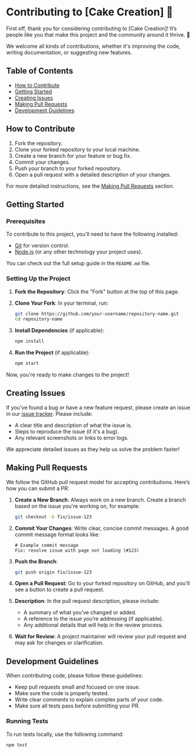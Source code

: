 # Contributing to [Cake Creation] 🎉

First off, thank you for considering contributing to [Cake Creation]! It’s people like you that make this project and the community around it thrive. 💪

We welcome all kinds of contributions, whether it's improving the code, writing documentation, or suggesting new features.

## Table of Contents

- [How to Contribute](#how-to-contribute)
- [Getting Started](#getting-started)
- [Creating Issues](#creating-issues)
- [Making Pull Requests](#making-pull-requests)
- [Development Guidelines](#development-guidelines)

## How to Contribute

1. Fork the repository.
2. Clone your forked repository to your local machine.
3. Create a new branch for your feature or bug fix.
4. Commit your changes.
5. Push your branch to your forked repository.
6. Open a pull request with a detailed description of your changes.

For more detailed instructions, see the [Making Pull Requests](#making-pull-requests) section.

## Getting Started

### Prerequisites

To contribute to this project, you'll need to have the following installed:

- [Git](https://git-scm.com/) for version control.
- [Node.js](https://nodejs.org/) (or any other technology your project uses).

You can check out the full setup guide in the `README.md` file.

### Setting Up the Project

1. **Fork the Repository**: Click the "Fork" button at the top of this page.
2. **Clone Your Fork**: In your terminal, run:

    ```bash
    git clone https://github.com/your-username/repository-name.git
    cd repository-name
    ```

3. **Install Dependencies** (if applicable):

    ```bash
    npm install
    ```

4. **Run the Project** (if applicable):

    ```bash
    npm start
    ```

Now, you're ready to make changes to the project!

## Creating Issues

If you've found a bug or have a new feature request, please create an issue in our [issue tracker](https://github.com/your-repo/issues). Please include:

- A clear title and description of what the issue is.
- Steps to reproduce the issue (if it's a bug).
- Any relevant screenshots or links to error logs.

We appreciate detailed issues as they help us solve the problem faster!

## Making Pull Requests

We follow the GitHub pull request model for accepting contributions. Here’s how you can submit a PR:

1. **Create a New Branch**: Always work on a new branch. Create a branch based on the issue you're working on, for example:

    ```bash
    git checkout -b fix/issue-123
    ```

2. **Commit Your Changes**: Write clear, concise commit messages. A good commit message format looks like:

    ```
    # Example commit message
    Fix: resolve issue with page not loading (#123)
    ```

3. **Push the Branch**:

    ```bash
    git push origin fix/issue-123
    ```

4. **Open a Pull Request**: Go to your forked repository on GitHub, and you'll see a button to create a pull request.

5. **Description**: In the pull request description, please include:
    - A summary of what you’ve changed or added.
    - A reference to the issue you’re addressing (if applicable).
    - Any additional details that will help in the review process.

6. **Wait for Review**: A project maintainer will review your pull request and may ask for changes or clarification.

## Development Guidelines

When contributing code, please follow these guidelines:

- Keep pull requests small and focused on one issue.
- Make sure the code is properly tested.
- Write clear comments to explain complex parts of your code.
- Make sure all tests pass before submitting your PR.

### Running Tests

To run tests locally, use the following command:

```bash
npm test
